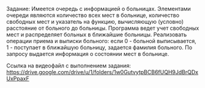 Задание:
Имеется очередь с информацией о больницах. Элементами очереди
являются количество всех мест в больнице, количество свободных мест и
указатель на функцию, вычисляющую (условно) расстояние от больного до
больницы. Программа ведет учет свободных мест и распределяет больных в
ближайшие больницы. Реализовать операции приема и выписки больного: если
0 - больной выписывается, 1 - поступает в ближайшую больницу, задается
фамилия больного. По запросу выдается информация о состоянии мест в
больнице.



Ссылка на видеофайл с выполнением задания:
https://drive.google.com/drive/u/1/folders/1w0GutvytpBCB6fUQH9JdBrQDxUxPpaxF
